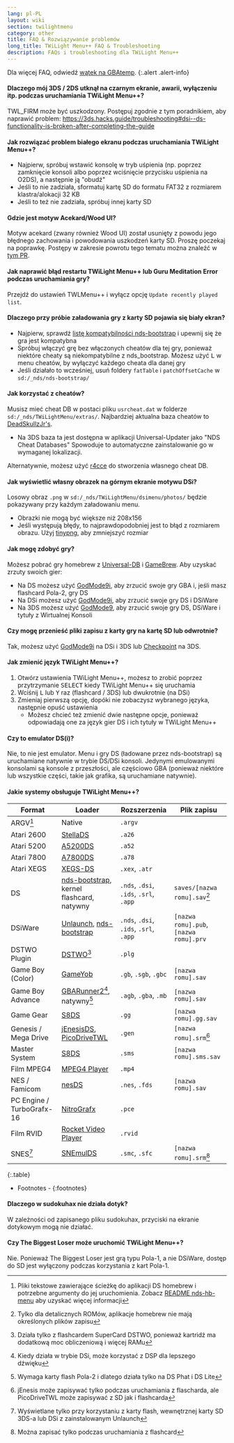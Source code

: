 ```yaml
---
lang: pl-PL
layout: wiki
section: twilightmenu
category: other
title: FAQ & Rozwiązywanie problemów
long_title: TWiLight Menu++ FAQ & Troubleshooting
description: FAQs i troubleshooting dla TWiLight Menu++
---
```


Dla więcej FAQ, odwiedź [wątek na GBAtemp](https://gbatemp.net/threads/ds-i-3ds-twilight-menu-gui-for-ds-i-games-and-ds-i-menu-replacement.472200/).
{:.alert .alert-info}

#### Dlaczego mój 3DS / 2DS utknął na czarnym ekranie, awarii, wyłączeniu itp. podczas uruchamiania TWiLight Menu++?
TWL_FIRM może być uszkodzony. Postępuj zgodnie z tym poradnikiem, aby naprawić problem: <https://3ds.hacks.guide/troubleshooting#dsi--ds-functionality-is-broken-after-completing-the-guide>

#### Jak rozwiązać problem białego ekranu podczas uruchamiania TWiLight Menu++?
- Najpierw, spróbuj wstawić konsolę w tryb uśpienia (np. poprzez zamknięcie konsoli albo poprzez wciśnięcie przycisku uśpienia na O2DS), a następnie ją "obudź"
- Jeśli to nie zadziała, sformatuj kartę SD do formatu FAT32 z rozmiarem klastra/alokacji 32 KB
- Jeśli to też nie zadziała, spróbuj innej karty SD

#### Gdzie jest motyw Acekard/Wood UI?
Motyw acekard (zwany również Wood UI) został usunięty z powodu jego błędnego zachowania i powodowania uszkodzeń karty SD. Proszę poczekaj na poprawkę. Postępy w zakresie powrotu tego tematu można znaleźć w [tym PR](https://github.com/DS-Homebrew/TWiLightMenu/pull/1109).

#### Jak naprawić błąd restartu TWiLight Menu++ lub Guru Meditation Error podczas uruchamiania gry?
Przejdź do ustawień TWLMenu++ i wyłącz opcję `Update recently played list`.

#### Dlaczego przy próbie załadowania gry z karty SD pojawia się biały ekran?
- Najpierw, sprawdź [listę kompatybilności nds-bootstrap](https://docs.google.com/spreadsheets/d/1LRTkXOUXraTMjg1eedz_f7b5jiuyMv2x6e_jY_nyHSc/htmlview#gid=0) i upewnij się że gra jest kompatybna
- Spróbuj włączyć grę bez włączonych cheatów dla tej gry, ponieważ niektóre cheaty są niekompatybilne z nds_bootstrap. Możesz użyć <kbd class="l">L</kbd> w menu cheatów, by wyłączyć każdego cheata dla danej gry
- Jeśli działało to wcześniej, usuń foldery `fatTable` i `patchOffsetCache` w `sd:/_nds/nds-bootstrap/`

#### Jak korzystać z cheatów?
Musisz mieć cheat DB w postaci pliku `usrcheat.dat` w folderze `sd:/_nds/TWiLightMenu/extras/`. Najbardziej aktualna baza cheatów to [DeadSkullzJr's](https://gbatemp.net/threads/deadskullzjrs-flashcart-cheat-databases.488711/).
- Na 3DS baza ta jest dostępna w aplikacji Universal-Updater jako "NDS Cheat Databases" Spowoduje to automatyczne zainstalowanie go w wymaganej lokalizacji.

Alternatywnie, możesz użyć [r4cce](http://hp.vector.co.jp/authors/VA013928/soft_en.html) do stworzenia własnego cheat DB.

#### Jak wyświetlić własny obrazek na górnym ekranie motywu DSi?
Losowy obraz `.png` w `sd:/_nds/TWiLightMenu/dsimenu/photos/` będzie pokazywany przy każdym załadowaniu menu.

- Obrazki nie mogą być większe niż 208x156
- Jeśli występują błędy, to najprawdopodobniej jest to błąd z rozmiarem obrazu. Użyj [tinypng](https://tinypng.com), aby zmniejszyć rozmiar

#### Jak mogę zdobyć gry?
Możesz pobrać gry homebrew z [Universal-DB](https://db.universal-team.net/ds) i [GameBrew](https://www.gamebrew.org/wiki/List_of_all_DS_homebrew#Games). Aby uzyskać zrzuty swoich gier:
- Na DS możesz użyć [GodMode9i](https://github.com/DS-Homebrew/GodMode9i/releases), aby zrzucić swoje gry GBA i, jeśli masz flashcard Pola-2, gry DS
- Na DSi możesz użyć [GodMode9i](https://github.com/DS-Homebrew/GodMode9i/releases), aby zrzucić swoje gry DS i DSiWare
- Na 3DS możesz użyć [GodMode9](https://github.com/d0k3/GodMode9/releases), aby zrzucić swoje gry DS, DSiWare i tytuły z Wirtualnej Konsoli

#### Czy mogę przenieść pliki zapisu z karty gry na kartę SD lub odwrotnie?
Tak, możesz użyć [GodMode9i](https://github.com/DS-Homebrew/GodMode9i/releases) na DSi i 3DS lub [Checkpoint](https://github.com/FlagBrew/Checkpoint/releases) na 3DS.

#### Jak zmienić język TWiLight Menu++?
1. Otwórz ustawienia TWiLight Menu++, możesz to zrobić poprzez przytrzymanie <kbd>SELECT</kbd> kiedy TWiLight Menu++ się uruchamia
1. Wciśnij <kbd class="l">L</kbd> lub <kbd class="face">Y</kbd> raz (flashcard / 3DS) lub dwukrotnie (na DSi)
1. Zmieniaj pierwszą opcję, dopóki nie zobaczysz wybranego języka, następnie opuść ustawienia
   - Możesz chcieć też zmienić dwie następne opcje, ponieważ odpowiadają one za język gier DS i ich tytuły w TWiLight Menu++

#### Czy to emulator DS(i)?
Nie, to nie jest emulator. Menu i gry DS (ładowane przez nds-bootstrap) są uruchamiane natywnie w trybie DS/DSi konsoli. Jedynymi emulowanymi konsolami są konsole z przeszłości, ale częściowo GBA (ponieważ niektóre lub wszystkie części, takie jak grafika, są uruchamiane natywnie).

#### Jakie systemy obsługuje TWiLight Menu++?

| Format                    | Loader                                            | Rozszerzenia                           | Plik zapisu                            |
| ------------------------- | ------------------------------------------------- | -------------------------------------- | -------------------------------------- |
| ARGV[^1]                  | Native                                            | `.argv`                                |                                        |
| Atari 2600                | [StellaDS][stellads]                              | `.a26`                                 |                                        |
| Atari 5200                | [A5200DS][a5200ds]                                | `.a52`                                 |                                        |
| Atari 7800                | [A7800DS][a7800ds]                                | `.a78`                                 |                                        |
| Atari XEGS                | [XEGS-DS][xegs-ds]                                | `.xex`, `.atr`                         |                                        |
| DS                        | [nds-bootstrap][ndsbs], kernel flashcard, natywny | `.nds`, `.dsi`, `.ids`, `.srl`, `.app` | `saves/[nazwa romu].sav`[^2]           |
| DSiWare                   | [Unlaunch][unlaunch], [nds-bootstrap][ndsbs]      | `.nds`, `.dsi`, `.ids`, `.srl`, `.app` | `[nazwa romu].pub`, `[nazwa romu].prv` |
| DSTWO Plugin              | [DSTWO][dstwo][^3]                                | `.plg`                                 |                                        |
| Game Boy (Color)          | [GameYob][gameyob]                                | `.gb`, `.sgb`, `.gbc`                  | `[nazwa romu].sav`                     |
| Game Boy Advance          | [GBARunner2][gbarunner2][^4], natywny[^5]         | `.agb`, `.gba`, `.mb`                  | `[nazwa romu].sav`                     |
| Game Gear                 | [S8DS][s8ds]                                      | `.gg`                                  | `[nazwa romu].gg.sav`                  |
| Genesis / Mega Drive      | [jEnesisDS][jenesis], [PicoDriveTWL][pdtwl]       | `.gen`                                 | `[nazwa romu].srm`[^6]                 |
| Master System             | [S8DS][s8ds]                                      | `.sms`                                 | `[nazwa romu].sms.sav`                 |
| Film MPEG4                | [MPEG4 Player][mpeg4player]                       | `.mp4`                                 |                                        |
| NES / Famicom             | [nesDS][nesds]                                    | `.nes`, `.fds`                         | `[nazwa romu].sav`                     |
| PC Engine / TurboGrafx-16 | [NitroGrafx][nitrografx]                          | `.pce`                                 |                                        |
| Film RVID                 | [Rocket Video Player][rvidplayer]                 | `.rvid`                                |                                        |
| SNES[^7]                  | [SNEmulDS][snemulds]                              | `.smc`, `.sfc`                         | `[nazwa romu].srm`[^8]                 |
{:.table}

- Footnotes -
{:footnotes}

#### Dlaczego w sudokuhax nie działa dotyk?
W zależności od zapisanego pliku sudokuhax, przyciski na ekranie dotykowym mogą nie działać.

#### Czy The Biggest Loser może uruchomić TWiLight Menu++?
Nie. Ponieważ The Biggest Loser jest grą typu Pola-1, a nie DSiWare, dostęp do SD jest wyłączony podczas korzystania z kart Pola-1.

[^1]: Pliki tekstowe zawierające ścieżkę do aplikacji DS homebrew i potrzebne argumenty do jej uruchomienia. Zobacz [README nds-hb-menu](https://github.com/devkitPro/nds-hb-menu#passing-arguments) aby uzyskać więcej informacji
[^2]: Tylko dla detalicznych ROMów, aplikacje homebrew nie mają określonych plików zapisu
[^3]: Działa tylko z flashcardem SuperCard DSTWO, ponieważ kartridż ma dodatkową moc obliczeniową i więcej RAMu
[^4]: Kiedy działa w trybie DSi, może korzystać z DSP dla lepszego dźwięku
[^5]: Wymaga karty flash Pola-2 i dlatego działa tylko na DS Phat i DS Lite
[^6]: jEnesis może zapisywać tylko podczas uruchamiania z flascharda, ale PicoDriveTWL może zapisywać z SD jak i flashcarda
[^7]: Wyświetlane tylko przy korzystaniu z karty flash, wewnętrznej karty SD 3DS-a lub DSi z zainstalowanym Unlaunch
[^8]: Można zapisać tylko podczas uruchamiania z flashcard

[a5200ds]: https://github.com/wavemotion-dave/A5200DS
[a7800ds]: https://github.com/wavemotion-dave/A7800DS
[dstwo]: http://eng.supercard.sc
[gameyob]: https://github.com/Drenn1/GameYob
[gbarunner2]: https://github.com/Gericom/GBARunner2
[jenesis]: https://www.gamebrew.org/wiki/JEnesisDS
[mpeg4player]: https://gbatemp.net/threads/544095
[ndsbs]: https://github.com/DS-Homebrew/nds-bootstrap
[nesds]: https://github.com/DS-Homebrew/NesDS
[nitrografx]: https://www.gamebrew.org/wiki/NitroGrafx
[pdtwl]: https://github.com/DS-Homebrew/PicoDriveTWL
[rvidplayer]: https://gbatemp.net/threads/539163
[s8ds]: https://www.gamebrew.org/wiki/S8DS
[snemulds]: https://www.gamebrew.org/wiki/SNEmulDS
[stellads]: https://github.com/wavemotion-dave/StellaDS
[unlaunch]: https://problemkaputt.de/unlaunch.htm
[xegs-ds]: https://github.com/wavemotion-dave/XEGS-DS
